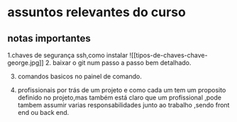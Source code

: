 #  assuntos relevantes do curso

## notas importantes

1.chaves de segurança ssh,como instalar
 ![[tipos-de-chaves-chave-george.jpg]]
2. baixar o git num passo a passo bem detalhado.

3. comandos basicos no painel de comando.

4.  profissionais por trás de um projeto e como cada um tem um proposito definido no projeto,mas também está claro que um profissional ,pode tambem assumir varias responsabilidades junto ao trabalho ,sendo front end ou back end.


